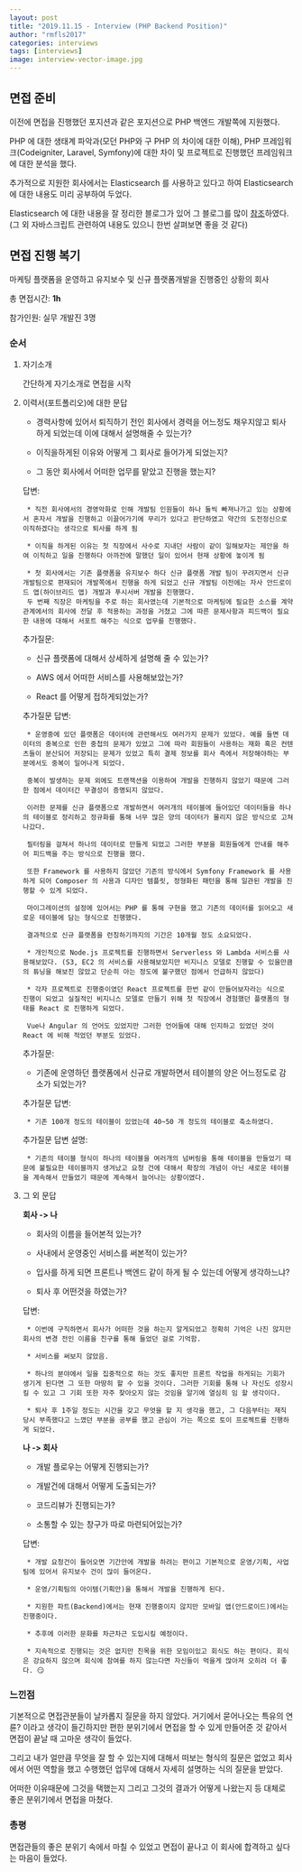 ```yaml
---
layout: post
title: "2019.11.15 - Interview (PHP Backend Position)"
author: "rmfls2017"
categories: interviews
tags: [interviews]
image: interview-vector-image.jpg
---
```


## 면접 준비

이전에 면접을 진행했던 포지션과 같은 포지션으로 PHP 백엔드 개발쪽에 지원했다.

PHP 에 대한 생태계 파악과(모던 PHP와 구 PHP 의 차이에 대한 이해), PHP 프레임워크(Codeigniter, Laravel, Symfony)에 대한 차이 및 프로젝트로 진행했던 프레임워크에 대한 분석을 했다.

추가적으로 지원한 회사에서는 Elasticsearch 를 사용하고 있다고 하여 Elasticsearch 에 대한 내용도 미리 공부하여 두었다.

Elasticsearch 에 대한 내용을 잘 정리한 블로그가 있어 그 블로그를 많이 [참조](https://velog.io/@jakeseo_me)하였다. (그 외 자바스크립트 관련하여 내용도 있으니 한번 살펴보면 좋을 것 같다)

<!-- 추가적으로 지난 면접 때 대답을 하지 못했던 서버 구성 쪽으로 많이 알아보았다. (로드밸런서의 분산 처리 방법, L4/L7 의 차이) -->

## 면접 진행 복기

마케팅 플랫폼을 운영하고 유지보수 및 신규 플랫폼개발을 진행중인 상황의 회사

총 면접시간: **1h**

참가인원: 실무 개발진 3명

### 순서

1. 자기소개

    간단하게 자기소개로 면접을 시작

2. 이력서(포트폴리오)에 대한 문답

    * 경력사항에 있어서 퇴직하기 전인 회사에서 경력을 어느정도 채우지않고 퇴사하게 되었는데 이에 대해서 설명해줄 수 있는가?

    * 이직을하게된 이유와 어떻게 그 회사로 들어가게 되었는지?

    * 그 동안 회사에서 어떠한 업무를 맡았고 진행을 했는지?

    답변:

        * 직전 회사에서의 경영악화로 인해 개발팀 인원들이 하나 둘씩 빠져나가고 있는 상황에서 혼자서 개발을 진행하고 이끌어가기에 무리가 있다고 판단하였고 약간의 도전정신으로 이직하겠다는 생각으로 퇴사를 하게 됨

        * 이직을 하게된 이유는 첫 직장에서 사수로 지내던 사람이 같이 일해보자는 제안을 하여 이직하고 일을 진행하다 아까전에 말했던 일이 있어서 현재 상황에 놓이게 됨

        * 첫 회사에서는 기존 플랫폼을 유지보수 하다 신규 플랫폼 개발 팀이 꾸려지면서 신규 개발팀으로 편재되어 개발쪽에서 진행을 하게 되었고 신규 개발팀 이전에는 자사 안드로이드 앱(하이브리드 앱) 개발과 푸시서버 개발을 진행했다. 
        두 번째 직장은 마케팅을 주로 하는 회사였는데 기본적으로 마케팅에 필요한 소스를 계약관계에서의 회사에 전달 후 적용하는 과정을 거쳤고 그에 따른 문제사항과 피드백이 필요한 내용에 대해서 서포트 해주는 식으로 업무를 진행했다.

    추가질문:

    * 신규 플랫폼에 대해서 상세하게 설명해 줄 수 있는가?

    * AWS 에서 어떠한 서비스를 사용해보았는가?

    * React 를 어떻게 접하게되었는가?

    추가질문 답변:

        * 운영중에 있던 플랫폼은 데이터에 관련해서도 여러가지 문제가 있었다. 예를 들면 데이터의 중복으로 인한 중첩의 문제가 있었고 그에 따라 회원들이 사용하는 재화 혹은 컨텐츠들이 분산되어 저장되는 문제가 있었고 특히 결제 정보를 회사 측에서 저장해야하는 부분에서도 중복이 일어나게 되었다. 
        
        중복이 발생하는 문제 외에도 트랜잭션을 이용하여 개발을 진행하지 않았기 때문에 그러한 점에서 데이터간 무결성이 증명되지 않았다. 

        이러한 문제를 신규 플랫폼으로 개발하면서 여러개의 테이블에 들어있던 데이터들을 하나의 테이블로 정리하고 정규화를 통해 너무 많은 양의 데이터가 몰리지 않은 방식으로 고쳐나갔다. 

        필터링을 걸쳐서 하나의 데이터로 만들게 되었고 그러한 부분을 회원들에게 안내를 해주어 피드백을 주는 방식으로 진행을 했다.

        또한 Framework 를 사용하지 않았던 기존의 방식에서 Symfony Framework 를 사용하게 되어 Composer 의 사용과 디자인 템플릿, 정형화된 패턴을 통해 일관된 개발을 진행할 수 있게 되었다.

        마이그레이션의 설정에 있어서는 PHP 를 통해 구현을 했고 기존의 데이터를 읽어오고 새로운 테이블에 담는 형식으로 진행했다.
        
        결과적으로 신규 플랫폼을 런칭하기까지의 기간은 10개월 정도 소요되었다.

        * 개인적으로 Node.js 프로젝트를 진행하면서 Serverless 와 Lambda 서비스를 사용해보았다. (S3, EC2 의 서비스를 사용해보았지만 비지니스 모델로 진행할 수 있을만큼의 튜닝을 해보진 않았고 단순히 아는 정도에 불구했던 점에서 언급하지 않았다)

        * 각자 프로젝트로 진행중이였던 React 프로젝트를 한번 같이 만들어보자라는 식으로 진행이 되었고 실질적인 비지니스 모델로 만들기 위해 첫 직장에서 경험했던 플랫폼의 형태를 React 로 진행하게 되었다.

        Vue나 Angular 의 언어도 있었지만 그러한 언어들에 대해 인지하고 있었던 것이 React 에 비해 적었던 부분도 있었다.

    추가질문:

    * 기존에 운영하던 플랫폼에서 신규로 개발하면서 테이블의 양은 어느정도로 감소가 되었는가?

    추가질문 답변:

        * 기존 100개 정도의 테이블이 있었는데 40~50 개 정도의 테이블로 축소하였다.

    추가질문 답변 설명:

        * 기존의 테이블 형식이 하나의 테이블을 여러개의 넘버링을 통해 테이블을 만들었기 때문에 불필요한 테이블까지 생겨났고 요청 건에 대해서 확장의 개념이 아닌 새로운 테이블을 계속해서 만들었기 때문에 계속해서 늘어나는 상황이였다.

3. 그 외 문답

    **회사 -> 나**

    * 회사의 이름을 들어본적 있는가?

    * 사내에서 운영중인 서비스를 써본적이 있는가?

    * 입사를 하게 되면 프론트나 백엔드 같이 하게 될 수 있는데 어떻게 생각하느냐?

    * 퇴사 후 어떤것을 하였는가?

    답변:

        * 이번에 구직하면서 회사가 어떠한 것을 하는지 알게되었고 정확히 기억은 나진 않지만 회사의 변경 전인 이름을 친구를 통해 들었던 걸로 기억함.

        * 서비스를 써보지 않았음.

        * 하나의 분야에서 일을 집중적으로 하는 것도 좋지만 프론트 작업을 하게되는 기회가 생기게 된다면 그 또한 마땅히 할 수 있을 것이다. 그러한 기회를 통해 나 자신도 성장시킬 수 있고 그 기회 또한 자주 찾아오지 않는 것임을 알기에 열심히 임 할 생각이다.

        * 퇴사 후 1주일 정도는 시간을 갖고 무엇을 할 지 생각을 했고, 그 다음부터는 재직 당시 부족했다고 느꼈던 부분을 공부를 했고 관심이 가는 쪽으로 토이 프로젝트를 진행하게 되었다.

    **나 -> 회사**

    * 개발 플로우는 어떻게 진행되는가?

    * 개발건에 대해서 어떻게 도출되는가?

    * 코드리뷰가 진행되는가?

    * 소통할 수 있는 창구가 따로 마련되어있는가?

    답변:

        * 개발 요청건이 들어오면 기간안에 개발을 하려는 편이고 기본적으로 운영/기획, 사업팀에 있어서 유지보수 건이 많이 들어온다.

        * 운영/기획팀의 아이템(기획안)을 통해서 개발을 진행하게 된다.

        * 지원한 파트(Backend)에서는 현재 진행중이지 않지만 모바일 앱(안드로이드)에서는 진행중이다.

        * 추후에 이러한 문화를 차근차근 도입시킬 예정이다.

        * 지속적으로 진행되는 것은 없지만 친목을 위한 모임이있고 회식도 하는 편이다. 회식은 강요하지 않으며 회식에 참여를 하지 않는다면 자신들이 먹을게 많아져 오히려 더 좋다. 😏

### 느낀점

기본적으로 면접관분들이 날카롭지 질문을 하지 않았다. 거기에서 묻어나오는 특유의 연륜? 이라고 생각이 들긴하지만 편한 분위기에서 면접을 할 수 있게 만들어준 것 같아서 면접이 끝날 때 고마운 생각이 들었다.

그리고 내가 얼만큼 무엇을 잘 할 수 있는지에 대해서 떠보는 형식의 질문은 없었고 회사에서 어떤 역할을 했고 수행했던 업무에 대해서 자세히 설명하는 식의 질문을 받았다.

어떠한 이유때문에 그것을 택했는지 그리고 그것의 결과가 어떻게 나왔는지 등 대체로 좋은 분위기에서 면접을 마쳤다.

### 총평

면접관들의 좋은 분위기 속에서 마칠 수 있었고 면접이 끝나고 이 회사에 합격하고 싶다는 마음이 들었다.
